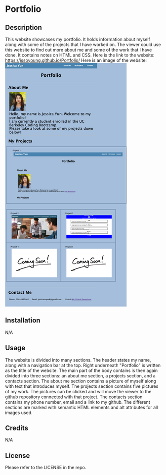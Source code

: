 # Portfolio

## Description

This website showcases my portfolio. It holds information about myself along with some of the projects that I have worked on. The viewer could use this website to find out more about me and some of the work that I have done. It contains notes on HTML and CSS. 
Here is the link to the website: https://jssoyoung.github.io/Portfolio/
Here is an image of the website: ![Portfolio](assets/images/Portfolio-finished.png)

## Installation

N/A

## Usage

The website is divided into many sections. The header states my name, along with a navigation bar at the top. Right underneath "Portfolio" is written as the title of the website. The main part of the body contains is then again divided into three sections: an about me section, a projects section, and a contacts section. The about me section contains a picture of myself along with text that introduces myself. The projects section contains five pictures of my work. The pictures can be clicked and will move the viewer to the github repository connected with that project. The contacts section contains my phone number, email and a link to my github. The different sections are marked with semantic HTML elements and alt attributes for all images used.

## Credits

N/A 

## License

Please refer to the LICENSE in the repo.
